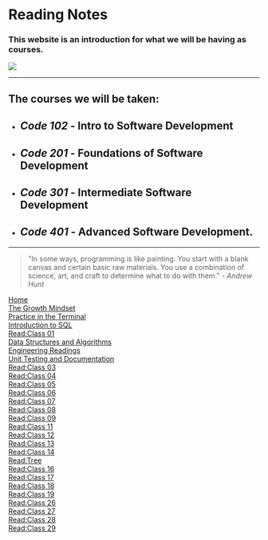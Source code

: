 
# Reading Notes

### **This website is an introduction for what we will be having as courses.**
![](https://encrypted-tbn0.gstatic.com/images?q=tbn:ANd9GcTI1D_ZrTKj_6IwAMHfMveuOcwmoaFvcZ3FvrwicG62M7yN7U4QZf-aXCvOUeQrhMxMkEM&usqp=CAU)

----

 ## **The courses we will be taken:**

- ## *Code 102* - Intro to Software Development 
* ## *Code 201* - Foundations of Software Development
* ## *Code 301* - Intermediate Software Development
* ## *Code 401* - Advanced Software Development.
------
>"In some ways, programming is like painting. You start with a blank canvas and certain basic raw materials. You use a combination of science, art, and craft to determine what to do with them."
 *- Andrew Hunt*

 [Home](./README.md)       
[The Growth Mindset](./README2.md)    
[ Practice in the Terminal](./Terminal.md)  
[Introduction to SQL](./sql.md)       
                               [Read:Class 01](./Class01.md)   
     [Data Structures and Algorithms](./Data.md)                                                                  
     [Engineering Readings](./EngineeringReadings.md)   
[Unit Testing and Documentation](./UnitTesting.md)                  
[Read:Class 03](./class03.md)                                                                                                                              
[Read:Class 04](./class04.md)    
[Read:Class 05](./class05.md)    
[Read:Class 06](./class06.md)      
[Read:Class 07](./class07.md)                       
[Read:Class 08](./class08.md)                                                       
[Read:Class 09](./class09.md)   
[Read:Class 11](./class11.md)                 
[Read:Class 12](./class12.md)                 
[Read:Class 13](./class13.md)         
 [Read:Class 14](./class14.md)           
[Read:Tree](./Tree.md)                  
 [Read:Class 16](./class16.md)           
      [Read:Class 17](./class17.md)            
   [Read:Class 18](./class18.md)         
    [Read:Class 19](./class19.md)                            
    [Read:Class 26](./class26.md)         
 [Read:Class 27](./class27.md)                     
[Read:Class 28](./class28.md)               
[Read:Class 29](./class29.md)
